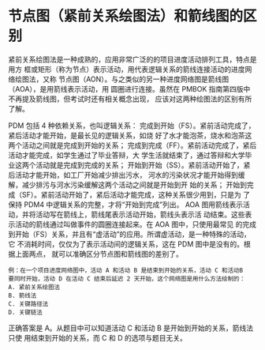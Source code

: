 # 节点图（紧前关系绘图法）和箭线图的区别

紧前关系绘图法是一种成熟的，应用非常广泛的的项目进度活动排列工具，特点是用方
框或矩形（称为节点）表示活动，用代表逻辑关系的箭线连接活动的进度网络绘图法，又称
节点图（AON）。与之类似的另一种进度网络图是箭线图（AOA），是用箭线表示活动，用
圆圈进行连接。虽然在 PMBOK 指南第四版中不再提及箭线图，但考试时还有相关概念出现，
应该对这两种绘图法的区别有所了解。

PDM 包括 4 种依赖关系，也叫逻辑关系：
完成到开始（FS）。紧前活动完成了，紧后活动才能开始，是最长见的逻辑关系，如烧
好了水才能泡茶，烧水和泡茶这两个活动之间就是完成到开始的关系；
完成到完成（FF）。紧前活动完成了，紧后活动才能完成，如学生通过了毕业答辩，大
学生活就结束了，通过答辩和大学毕业这两个活动就是完成到完成的关系；
开始到开始（SS）。紧前活动开始了，紧后活动才能开始，如工厂开始减少排出污水，
河水的污染状况才能开始得到缓解，减少排污与河水污染缓解这两个活动之间就是开始到开
始的关系；
开始到完成（SF）。紧前活动开始了，紧后活动才能完成，这种关系很少用到，只是为
了 保持 PDM4 中逻辑关系的完整，才将“开始到完成”列出。
AOA 图用箭线表示活动，并将活动写在箭线上，箭线尾表示活动开始，箭线头表示活
动结束。这些表示活动的箭线通过叫做事件的圆圈连接起来。在 AOA 图中，只使用最常见
的完成到开始（FS）关系，并且有“虚活动”的应用。所谓虚活动，是一种特殊的活动，它
不消耗时间，仅仅为了表示活动间的逻辑关系，这在 PDM 图中是没有的。根据上面两点，
就可以准确区分节点图和箭线图的差别了。

```
例：在一个项目进度网络图中，活动 A 和活动 B 是结束到开始的关系，活动 C 和活动B
要同时开始，活动 D 在活动 C 结束后延迟 2 天开始，这个网络图是用什么方法绘制的：
A. 紧前关系绘图法
B. 箭线法
C. 关键路径法
D. 关键链法
```
正确答案是 A。从题目中可以知道活动 C 和活动 B 是开始到开始的关系，箭线法只使
用结束到开始的关系，而 C 和 D 的选项与题目无关。